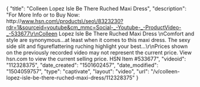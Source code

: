 {
    "title": "Colleen Lopez Isle Be There Ruched Maxi Dress",
    "description": "For More Info or to Buy Now: http:\/\/www.hsn.com\/products\/seo\/8323230?rdr=1&sourceid=youtube&cm_mmc=Social-_-Youtube-_-ProductVideo-_-533677\r\nColleen Lopez Isle Be There  Ruched Maxi Dress \nComfort and style are synonymous...at least when it comes to this maxi dress. The sexy side slit and figureflattering ruching highlight your best...\r\nPrices shown on the previously recorded video may not represent the current price.  View hsn.com to view the current selling price. HSN Item #533677",
    "videoid": "112328375",
    "date_created": "1501602457",
    "date_modified": "1504059757",
    "type": "captivate",
    "layout": "video",
    "url": "\/v\/colleen-lopez-isle-be-there-ruched-maxi-dress\/112328375"
}